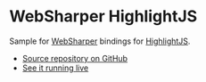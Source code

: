 # WebSharper HighlightJS

Sample for [WebSharper](https://websharper.com) bindings for [HighlightJS](https://highlightjs.org/).

* [Source repository on GitHub](https://github.com/websharper-samples/HighlightJS)
* [See it running live](https://websharper-samples.github.io/HighlightJS)
